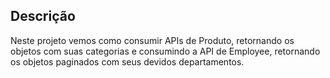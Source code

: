 ## Descrição 

Neste projeto vemos como consumir APIs de Produto, retornando os objetos com suas categorias e consumindo a API de Employee, retornando os objetos paginados com seus devidos departamentos.
